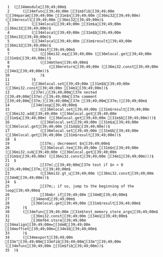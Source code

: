      1	([34mmodule[39;49;00m$
     2	    ([34mfunc[39;49;00m [31m$fib[39;49;00m ([34mparam[39;49;00m [31m$n[39;49;00m [36mi32[39;49;00m) ([34mresult[39;49;00m [36mi32[39;49;00m)$
     3	        ([34mlocal[39;49;00m [31m$a[39;49;00m [36mi32[39;49;00m)$
     4	        ([34mlocal[39;49;00m [31m$b[39;49;00m [36mi32[39;49;00m)$
     5	        ([34mlocal[39;49;00m [31m$result[39;49;00m [36mi32[39;49;00m)$
     6	        ([34mif[39;49;00m$
     7	            ([36mi32.eqz[39;49;00m ([36mlocal.get[39;49;00m [31m$n[39;49;00m))$
     8	            ([34mthen[39;49;00m$
     9	                ([36mreturn[39;49;00m ([36mi32.const[39;49;00m [34m1[39;49;00m))$
    10	            )$
    11	        )$
    12	        ([36mlocal.set[39;49;00m [31m$b[39;49;00m ([36mi32.const[39;49;00m [34m1[39;49;00m))$
    13	        [37m(;[39;49;00m[37m nested [39;49;00m[37m(;[39;49;00m[37m comment [39;49;00m[37m;)[39;49;00m[37m [39;49;00m[37m;)[39;49;00m$
    14	        [34mloop[39;49;00m$
    15	            ([36mlocal.set[39;49;00m [31m$result[39;49;00m ([36mi32.add[39;49;00m ([36mlocal.get[39;49;00m [31m$a[39;49;00m) ([36mlocal.get[39;49;00m [31m$b[39;49;00m)))$
    16	            ([36mlocal.set[39;49;00m [31m$a[39;49;00m ([36mlocal.get[39;49;00m [31m$b[39;49;00m))$
    17	            ([36mlocal.set[39;49;00m [31m$b[39;49;00m ([36mlocal.get[39;49;00m [31m$result[39;49;00m))$
    18	$
    19	            [37m;; decrement $n[39;49;00m$
    20	            ([36mlocal.tee[39;49;00m [31m$n[39;49;00m ([36mi32.sub[39;49;00m ([36mlocal.get[39;49;00m [31m$n[39;49;00m) ([36mi32.const[39;49;00m [34m1[39;49;00m)))$
    21	$
    22	            [37m(;[39;49;00m[37m test if $n > 0 [39;49;00m[37m;)[39;49;00m$
    23	            ([36mi32.gt_u[39;49;00m ([36mi32.const[39;49;00m [34m0[39;49;00m))$
    24	$
    25	            [37m;; if so, jump to the beginning of the loop[39;49;00m$
    26	            [36mbr_if[39;49;00m [34m0[39;49;00m$
    27	        [34mend[39;49;00m$
    28	        [36mlocal.get[39;49;00m [31m$result[39;49;00m$
    29	    )$
    30	    ([34mfunc[39;49;00m [31m$test_memory_store_args[39;49;00m$
    31	        [36mi32.const[39;49;00m [34m1[39;49;00m$
    32	        [36mf64.store[39;49;00m [34malign[39;49;00m=[34m8[39;49;00m [34moffset[39;49;00m=[34m16[39;49;00m$
    33	    )$
    34	    ([34mexport[39;49;00m [33m"[39;49;00m[33mfib[39;49;00m[33m"[39;49;00m ([34mfunc[39;49;00m [31m$fib[39;49;00m))$
    35	)$
